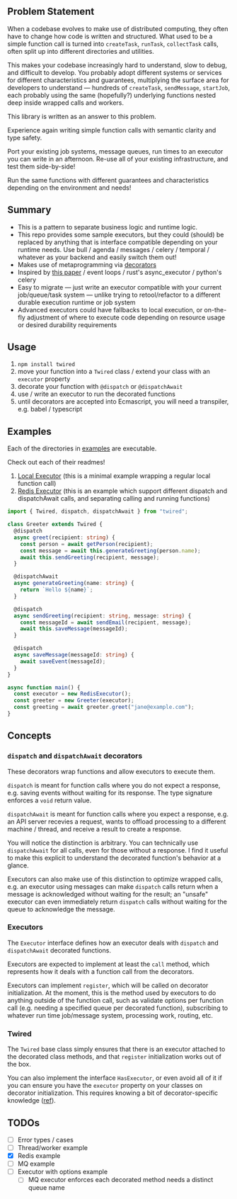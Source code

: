## Problem Statement

When a codebase evolves to make use of distributed computing, they often have to change how code is written and structured. What used to be a simple function call is turned into `createTask`, `runTask`, `collectTask` calls, often split up into different directories and utilities.

This makes your codebase increasingly hard to understand, slow to debug, and difficult to develop. You probably adopt different systems or services for different characteristics and guarantees, multiplying the surface area for developers to understand — hundreds of `createTask`, `sendMessage`, `startJob`, each probably using the same (hopefully?) underlying functions nested deep inside wrapped calls and workers.

This library is written as an answer to this problem.

Experience again writing simple function calls with semantic clarity and type safety.

Port your existing job systems, message queues, run times to an executor you can write in an afternoon. Re-use all of your existing infrastructure, and test them side-by-side!

Run the same functions with different guarantees and characteristics depending on the environment and needs!

## Summary

- This is a pattern to separate business logic and runtime logic.
- This repo provides some sample executors, but they could (should) be replaced by anything that is interface compatible depending on your runtime needs. Use bull / agenda / messages / celery / temporal / whatever as your backend and easily switch them out!
- Makes use of metaprogramming via [decorators](https://2ality.com/2022/10/javascript-decorators.html)
- Inspired by [this paper](https://sigops.org/s/conferences/hotos/2023/papers/ghemawat.pdf) / event loops / rust's async_executor / python's celery
- Easy to migrate — just write an executor compatible with your current job/queue/task system — unlike trying to retool/refactor to a different durable execution runtime or job system
- Advanced executors could have fallbacks to local execution, or on-the-fly adjustment of where to execute code depending on resource usage or desired durability requirements

## Usage

1. `npm install twired`
2. move your function into a `Twired` class / extend your class with an `executor` property
3. decorate your function with `@dispatch` or `@dispatchAwait`
4. use / write an executor to run the decorated functions
5. until decorators are accepted into Ecmascript, you will need a transpiler, e.g. babel / typescript

## Examples

Each of the directories in [examples](examples/) are executable.

Check out each of their readmes!

1. [Local Executor](examples/local-executor/) (this is a minimal example wrapping a regular local function call)
2. [Redis Executor](examples/redis-executor/) (this is an example which support different dispatch and dispatchAwait calls, and separating calling and running functions)

```ts
import { Twired, dispatch, dispatchAwait } from "twired";

class Greeter extends Twired {
  @dispatch
  async greet(recipient: string) {
    const person = await getPerson(recipient);
    const message = await this.generateGreeting(person.name);
    await this.sendGreeting(recipient, message);
  }

  @dispatchAwait
  async generateGreeting(name: string) {
    return `Hello ${name}`;
  }

  @dispatch
  async sendGreeting(recipient: string, message: string) {
    const messageId = await sendEmail(recipient, message);
    await this.saveMessage(messageId);
  }

  @dispatch
  async saveMessage(messageId: string) {
    await saveEvent(messageId);
  }
}

async function main() {
  const executor = new RedisExecutor();
  const greeter = new Greeter(executor);
  const greeting = await greeter.greet("jane@example.com");
}
```

## Concepts

### `dispatch` and `dispatchAwait` decorators

These decorators wrap functions and allow executors to execute them.

`dispatch` is meant for function calls where you do not expect a response, e.g. saving events without waiting for its response. The type signature enforces a `void` return value.

`dispatchAwait` is meant for function calls where you expect a response, e.g. an API server recevies a request, wants to offload processing to a different machine / thread, and receive a result to create a response.

You will notice the distinction is arbitrary. You can technically use `dispatchAwait` for all calls, even for those without a response. I find it useful to make this explicit to understand the decorated function's behavior at a glance.

Executors can also make use of this distinction to optimize wrapped calls, e.g. an executor using messages can make `dispatch` calls return when a message is acknowledged without waiting for the result; an "unsafe" executor can even immediately return `dispatch` calls without waiting for the queue to acknowledge the message.

### Executors

The `Executor` interface defines how an executor deals with `dispatch` and `dispatchAwait` decorated functions.

Executors are expected to implement at least the `call` method, which represents how it deals with a function call from the decorators.

Executors can implement `register`, which will be called on decorator initialization. At the moment, this is the method used by executors to do anything outside of the function call, such as validate options per function call (e.g. needing a specified queue per decorated function), subscribing to whatever run time job/message system, processing work, routing, etc.

### Twired

The `Twired` base class simply ensures that there is an executor attached to the decorated class methods, and that `register` initialization works out of the box.

You can also implement the interface `HasExecutor`, or even avoid all of it if you can ensure you have the `executor` property on your classes on decorator initialization. This requires knowing a bit of decorator-specific knowledge ([ref](https://2ality.com/2022/10/javascript-decorators.html#decorator-initializer-execution)).

## TODOs

- [ ] Error types / cases
- [ ] Thread/worker example
- [x] Redis example
- [ ] MQ example
- [ ] Executor with options example
  - [ ] MQ executor enforces each decorated method needs a distinct queue name
